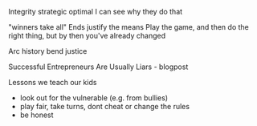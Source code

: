 
Integrity strategic optimal
   I can see why they do that

"winners take all"
Ends justify the means
Play the game, and then do the right thing, but by then you've already changed

Arc history bend justice

 Successful Entrepreneurs Are Usually Liars - blogpost

Lessons we teach our kids
- look out for the vulnerable (e.g. from bullies)
- play fair, take turns, dont cheat or change the rules
- be honest
